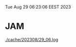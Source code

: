 Tue Aug 29 06:23:06 EEST 2023
# JAM
<a href='./cache/202308/29_06.log'>./cache/202308/29_06.log</a>
